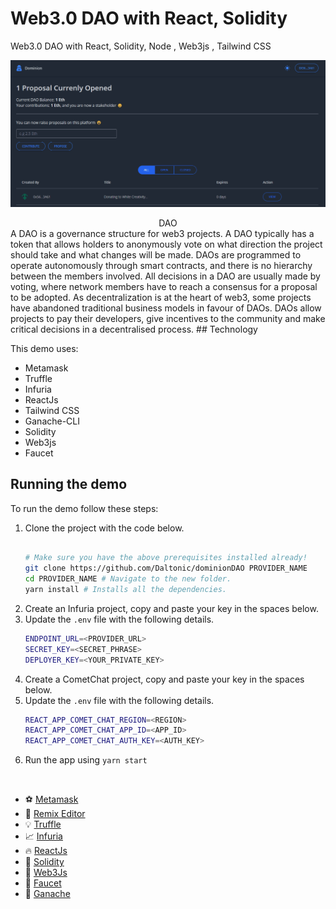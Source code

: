 #  Web3.0 DAO with React, Solidity

Web3.0 DAO with React, Solidity, Node , Web3js  , Tailwind CSS

![DAO Project](./screenshots/0.gif)
<center><figcaption> DAO</figcaption></center>
A DAO is a governance structure for web3 projects. A DAO typically has a token that allows holders to anonymously vote on what direction the project should take and what changes will be made.
DAOs are programmed to operate autonomously through smart contracts, and there is no hierarchy between the members involved. All decisions in a DAO are usually made by voting, where network members have to reach a consensus for a proposal to be adopted.
As decentralization is at the heart of web3, some projects have abandoned traditional business models in favour of DAOs. DAOs allow projects to pay their developers, give incentives to the community and make critical decisions in a decentralised process.
## Technology

This demo uses:

- Metamask
- Truffle
- Infuria
- ReactJs
- Tailwind CSS
- Ganache-CLI
- Solidity
- Web3js
- Faucet

## Running the demo

To run the demo follow these steps:

1. Clone the project with the code below.
    ```sh

    # Make sure you have the above prerequisites installed already!
    git clone https://github.com/Daltonic/dominionDAO PROVIDER_NAME
    cd PROVIDER_NAME # Navigate to the new folder.
    yarn install # Installs all the dependencies.
    ```
2. Create an Infuria project, copy and paste your key in the spaces below.
3. Update the `.env` file with the following details.
    ```sh
    ENDPOINT_URL=<PROVIDER_URL>
    SECRET_KEY=<SECRET_PHRASE>
    DEPLOYER_KEY=<YOUR_PRIVATE_KEY>
    ```
2. Create a CometChat project, copy and paste your key in the spaces below.
3. Update the `.env` file with the following details.
    ```sh
    REACT_APP_COMET_CHAT_REGION=<REGION>
    REACT_APP_COMET_CHAT_APP_ID=<APP_ID>
    REACT_APP_COMET_CHAT_AUTH_KEY=<AUTH_KEY>
    ```
3. Run the app using `yarn start`
<br/>


- ⚽ [Metamask](https://metamask.io/)
- 🚀 [Remix Editor](https://remix.ethereum.org/)
- 💡 [Truffle](https://trufflesuite.com/)
- 📈 [Infuria](https://infura.io/)
- 🔥 [ReactJs](https://reactjs.org/)
- 🐻 [Solidity](https://soliditylang.org/)
- 👀 [Web3Js](https://docs.ethers.io/v5/)
- 🎅 [Faucet](https://faucets.chain.link/rinkeby)
- 🤖 [Ganache](https://trufflesuite.com/ganache/index.html)
